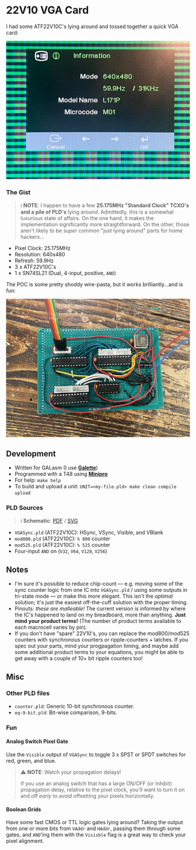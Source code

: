 # 22V10 VGA Card

I had some ATF22V10C's lying around and tossed together a quick VGA card:

![640x480 VGA Screenshot](./doc/VGA-22V10-Screenshot.png)


### The Gist

> :information_source: **NOTE**: I happen to have a few **25.175MHz "Standard
> Clock" TCXO's and a pile of PLD's** lying around. Admittedly, this is a
> somewhat luxurious state of affairs. On the one hand, it makes the
> implementation significantly more straightforward. On the other, those aren't
> likely to be _super_ common "just lying around" parts for home hackers...


 - Pixel Clock: 25.175MHz
 - Resolution: 640x480
 - Refresh: 59.9Hz
 - 3 x ATF22V10C's
 - 1 x SN74SL21 (Dual, 4-input, positive, `AND`)

The POC is some pretty shoddy wire-pasta, but it works brilliantly...and is fun:

![Gnarly, VGA, Perfboard Pasta](./doc/VGA-22V10-Perfboard.png)

## Development

 - Written for GALasm (I use **[Galette](https://github.com/simon-frankau/galette)**)
 - Programmed with a T48 using **[Minipro](https://gitlab.com/DavidGriffith/minipro)**
 - For help: `make help`
 - To build and upload a unit: `UNIT=<my-file.pld> make clean compile upload`

### PLD Sources

> :information_source: **Schematic**: [PDF](./doc/22V10C-VGA-Card.pdf) / [SVG](./doc/22V10C-VGA-Card.svg)

 - `VGASync.pld` (ATF22V10C): HSync, VSync, Visible, and VBlank
 - `mod800.pld` (ATF22V10C): `% 800` counter
 - `mod525.pld` (ATF22V10C): `% 525` counter
 - Four-input `AND` on (`V32`, `V64`, `V128`, `V256`)

## Notes

 - I'm sure it's possible to reduce chip-count — e.g. moving some of the sync
   counter logic from one IC into `VGASync.pld` / using some outputs in
   tri-state mode — or make this more elegant. This isn't the _optimal_ solution;
   it's just the easiest off-the-cuff solution with the proper timing.
 - Pinouts: _these are malleable!_ The current version is informed by where the
   IC's happened to land on my breadboard, more than anything. **Just mind your
   product terms!** (The number of product terms available to each macrocell
   varies by pin).
 - If you don't have "spare" 22V10's, you can replace the mod800/mod525 counters
   with synchronous counters or ripple-counters + latches. If you spec out your
   parts, mind your progpagation timing, and maybe add some additional product
   terms to your equations, you might be able to get away with a couple of 10+
   bit ripple counters too!

## Misc

### Other PLD files

 - `counter.pld`: Generic 10-bit synchronous counter.
 - `eq-9-bit.pld`: Bit-wise comparison, 9-bits.

### Fun

#### Analog Switch Pixel Gate

Use the `Visible` output of `VGASync` to toggle 3 x SPST or SPDT switches for
red, green, and blue.

> :warning: **NOTE**: Watch your propagation delays!
>    
> If you use an analog switch that has a large ON/OFF (or Inhibit)
> propagation delay, relative to the pixel clock, you'll want to turn it
> on and off <i>early</i> to avoid offsetting your pixels horizontally.

#### Boolean Grids

Have some fast CMOS or TTL logic gates lying around? Taking the output from one
or more bits from `VAddr` and `HAddr`, passing them through some gates, and
`AND`'ing them with the `Visisble` flag is a great way to check your pixel
alignment.

